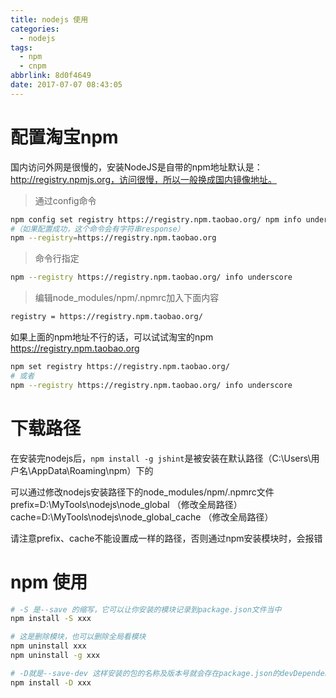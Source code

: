 ```yaml
---
title: nodejs 使用
categories:
  - nodejs
tags:
  - npm
  - cnpm
abbrlink: 8d0f4649
date: 2017-07-07 08:43:05
---
```



# 配置淘宝npm

国内访问外网是很慢的，安装NodeJS是自带的npm地址默认是：http://registry.npmjs.org，访问很慢，所以一般换成国内镜像地址。

> 通过config命令

```bash
npm config set registry https://registry.npm.taobao.org/ npm info underscore
#（如果配置成功，这个命令会有字符串response）
npm --registry=https://registry.npm.taobao.org
```


<!-- more -->



> 命令行指定

```bash
npm --registry https://registry.npm.taobao.org/ info underscore
```
> 编辑node_modules/npm/.npmrc加入下面内容

```bash
registry = https://registry.npm.taobao.org/
```

如果上面的npm地址不行的话，可以试试淘宝的npm
https://registry.npm.taobao.org

```sh
npm set registry https://registry.npm.taobao.org/
# 或者
npm --registry https://registry.npm.taobao.org/ info underscore
```





# 下载路径

在安装完nodejs后，`npm install -g jshint`是被安装在默认路径（C:\Users\用户名\AppData\Roaming\npm）下的

可以通过修改nodejs安装路径下的node_modules/npm/.npmrc文件
prefix=D:\MyTools\nodejs\node_global （修改全局路径）
cache=D:\MyTools\nodejs\node_global_cache （修改全局路径）

请注意prefix、cache不能设置成一样的路径，否则通过npm安装模块时，会报错



# npm 使用

```sh
# -S 是--save 的缩写，它可以让你安装的模块记录到package.json文件当中
npm install -S xxx

# 这是删除模块，也可以删除全局看模块
npm uninstall xxx
npm uninstall -g xxx

# -D就是--save-dev 这样安装的包的名称及版本号就会存在package.json的devDependencies这个里面，而--save会将包的名称及版本号放在dependencies里面
npm install -D xxx

```

